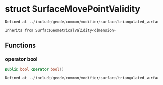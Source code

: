 # struct SurfaceMovePointValidity

```cpp
Defined at ../include/geode/common/modifier/surface/triangulated_surface_modifier_simulation.h#108
```

```cpp
Inherits from SurfaceGeometricalValidity<dimension>
```



## Functions

### operator bool

```cpp
public bool operator bool()
```

```cpp
Defined at ../include/geode/common/modifier/surface/triangulated_surface_modifier_simulation.h#111
```




